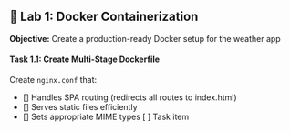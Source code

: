 ## 🐳 Lab 1: Docker Containerization

**Objective:** Create a production-ready Docker setup for the weather app

#### Task 1.1: Create Multi-Stage Dockerfile

Create `nginx.conf` that:
- [] Handles SPA routing (redirects all routes to index.html)
- [] Serves static files efficiently
- [] Sets appropriate MIME types
[ ] Task item